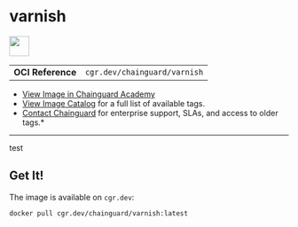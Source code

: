 <!--monopod:start-->
# varnish

<!--logo:start-->
<img src="https://storage.googleapis.com/chainguard-academy/logos/varnish/logo.svg" width="36px" height="36px" />
<!--logo:end-->

| | |
| - | - |
| **OCI Reference** | `cgr.dev/chainguard/varnish` |

* [View Image in Chainguard Academy](https://edu.chainguard.dev/chainguard/chainguard-images/reference/varnish/overview/)
* [View Image Catalog](https://console.enforce.dev/images/catalog) for a full list of available tags.
* [Contact Chainguard](https://www.chainguard.dev/chainguard-images) for enterprise support, SLAs, and access to older tags.*
---
<!--monopod:end-->

<!--overview:start-->
test
<!--overview:end-->

<!--getting:start-->
## Get It!
The image is available on `cgr.dev`:

```
docker pull cgr.dev/chainguard/varnish:latest
```
<!--getting:end-->

<!--body:start-->
<!--body:end-->

